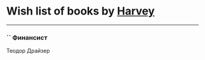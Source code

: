 # Wish list of books by [Harvey ](https://plus.google.com/u/0/104557501101886497812/)
---

### `` Финансист
Теодор Драйзер

